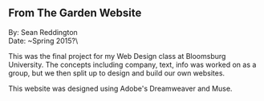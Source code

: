 ## From The Garden Website

By: Sean Reddington\
Date: ~Spring 2015?\


This was the final project for my Web Design class at Bloomsburg University.
The concepts including company, text, info was worked on as a group,
but we then split up to design and build our own websites.


This website was designed using Adobe's Dreamweaver and Muse.

